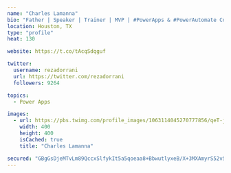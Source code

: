 ```yaml
---
name: "Charles Lamanna"
bio: "Father | Speaker | Trainer | MVP | #PowerApps & #PowerAutomate Community Super User | YouTuber Right-pointing triangle http://youtube.com/c/rezadorrani | Learn - Share - Clockwise rightwards and leftwards open circle arrows"
location: Houston, TX
type: "profile"
heat: 130

website: https://t.co/tAcqSdqguf

twitter:
  username: rezadorrani
  url: https://twitter.com/rezadorrani
  followers: 9264

topics:
  - Power Apps

images:
  - url: https://pbs.twimg.com/profile_images/1063114045270777856/qeT-jpWr_400x400.jpg
    width: 400
    height: 400
    isCached: true
    title: "Charles Lamanna"

secured: "GBgGsDjeMTvLm89QccxSlfykIt5a5qoeaa8+BbwutlyxeB/X+3MXAmyrS52vSjkAu65EEdrfmX+UtSGbOeMwgUhE0XN+QE1p/cLUj6NglH/pQHQxZSWf/D7lPYXgHTp1q9eNHPylI4+Low8/ZGtkqU7KBJazKT1VM5haCx12WxkMVZpi1fguR6zVeSs3fJ08Rrl4/cNpQCrlYUb64wmVuxtmk4lFc9RXnDiA4FHcmzit/V1fNgfBs0OqFXAMtOyrjWIgzsN+kp6VTmO80nkaitZu97Nz8TKzT2LkGhD7KXWqmERXK3slemCEhpAv+k7r+ygeQ4XSmu26sepyQMUXAD/7Vchfdy7AG9U9z3omXrJb+P9iSYTW/0fVTbeRyZUZity09Extqt3tPZBZz0cQHCt3Ul288f6b8zvjrR8AfGE=;I+BT76KeHsob0De2FeLx7w=="
---
```


